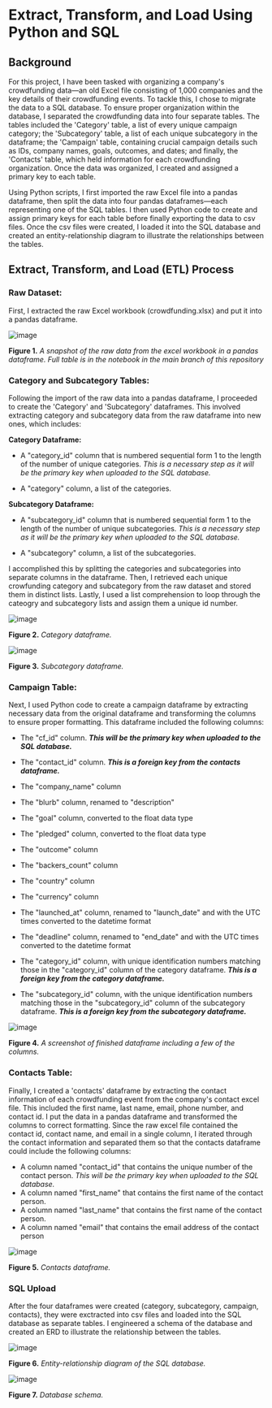 # Extract, Transform, and Load Using Python and SQL

## Background
For this project, I have been tasked with organizing a company's crowdfunding data—an old Excel file consisting of 1,000 companies and the key details of their crowdfunding events. To tackle this, I chose to migrate the data to a SQL database. To ensure proper organization within the database, I separated the crowdfunding data into four separate tables. The tables included the 'Category' table, a list of every unique campaign category; the 'Subcategory' table, a list of each unique subcategory in the dataframe; the 'Campaign' table, containing crucial campaign details such as IDs, company names, goals, outcomes, and dates; and finally, the 'Contacts' table, which held information for each crowdfunding organization. Once the data was organized, I created and assigned a primary key to each table.

Using Python scripts, I first imported the raw Excel file into a pandas dataframe, then split the data into four pandas dataframes—each representing one of the SQL tables. I then used Python code to create and assign primary keys for each table before finally exporting the data to csv files. Once the csv files were created, I loaded it into the SQL database and created an entity-relationship diagram to illustrate the relationships between the tables. 

## Extract, Transform, and Load (ETL) Process
### Raw Dataset:
First, I extracted the raw Excel workbook (crowdfunding.xlsx) and put it into a pandas dataframe.

![image](https://github.com/nicholaishaw/Crowdfunding_ETL/assets/135463220/89d56eea-527c-4c3d-bc09-75a1df8b2af8)

**Figure 1.** *A snapshot of the raw data from the excel workbook in a pandas dataframe. Full table is in the notebook in the main branch of this repository*

### Category and Subcategory Tables:
Following the import of the raw data into a pandas dataframe, I proceeded to create the 'Category' and 'Subcategory' dataframes. This involved extracting category and subcategory data from the raw dataframe into new ones, which includes:

**Category Dataframe:**
* A "category_id" column that is numbered sequential form 1 to the length of the number of unique categories. *This is a necessary step as it will be the primary key when uploaded to the SQL database.*

* A "category" column, a list of the categories.

**Subcategory Dataframe:**
* A "subcategory_id" column that is numbered sequential form 1 to the length of the number of unique subcategories. *This is a necessary step as it will be the primary key when uploaded to the SQL database.*
  
* A "subcategory" column, a list of the subcategories.

I accomplished this by splitting the categories and subcategories into separate columns in the dataframe. Then, I retrieved each unique crowfunding category and subcategory from the raw dataset and stored them in distinct lists. Lastly, I used a list comprehension to loop through the cateogry and subcategory lists and assign them a unique id number.

![image](https://github.com/nicholaishaw/Crowdfunding_ETL/assets/135463220/b686ef39-2b70-4ed8-9828-990da47ec079)

**Figure 2.** *Category dataframe.*

![image](https://github.com/nicholaishaw/Crowdfunding_ETL/assets/135463220/1962ed0d-a59f-44a7-a68a-f4c5f638eabc)

**Figure 3.** *Subcategory dataframe.*

### Campaign Table:
Next, I used Python code to create a campaign dataframe by extracting necessary data from the original dataframe and transforming the columns to ensure proper formatting. This dataframe included the following columns:

* The "cf_id" column. ***This will be the primary key when uploaded to the SQL database.***

* The "contact_id" column. ***This is a foreign key from the contacts dataframe.***

* The "company_name" column

* The "blurb" column, renamed to "description"

* The "goal" column, converted to the float data type

* The "pledged" column, converted to the float data type

* The "outcome" column

* The "backers_count" column

* The "country" column

* The "currency" column

* The "launched_at" column, renamed to "launch_date" and with the UTC times converted to the datetime format

* The "deadline" column, renamed to "end_date" and with the UTC times converted to the datetime format

* The "category_id" column, with unique identification numbers matching those in the "category_id" column of the category dataframe. ***This is a foreign key from the category dataframe.***

* The "subcategory_id" column, with the unique identification numbers matching those in the "subcategory_id" column of the subcategory dataframe. ***This is a foreign key from the subcategory dataframe.***

![image](https://github.com/nicholaishaw/Crowdfunding_ETL/assets/135463220/5f658439-d8de-4a3f-bdcd-c14bb6d4afe9)

**Figure 4.** *A screenshot of finished dataframe including a few of the columns.*

### Contacts Table:
Finally, I created a 'contacts' dataframe by extracting the contact information of each crowdfunding event from the company's contact excel file. This included the first name, last name, email, phone number, and contact id. I put the data in a pandas dataframe and transformed the columns to correct formatting. Since the raw excel file contained the contact id, contact name, and email in a single column, I iterated through the contact information and separated them so that the contacts dataframe could include the following columns:  

* A column named "contact_id" that contains the unique number of the contact person. *This will be the primary key when uploaded to the SQL database.*
* A column named "first_name" that contains the first name of the contact person.
* A column named "last_name" that contains the first name of the contact person.
* A column named "email" that contains the email address of the contact person

![image](https://github.com/nicholaishaw/Crowdfunding_ETL/assets/135463220/66c2427f-618e-4f9f-afcf-3a1d72d70aaf)

**Figure 5.** *Contacts dataframe.*

### SQL Upload
After the four dataframes were created (category, subcategory, campaign, contacts), they were exctracted into csv files and loaded into the SQL database as separate tables. I engineered a schema of the database and created an ERD to illustrate the relationship between the tables.

![image](https://github.com/nicholaishaw/Crowdfunding_ETL/assets/135463220/9da2807e-b49e-476d-a5d6-1993567c81f7)

**Figure 6.** *Entity-relationship diagram of the SQL database.*

![image](https://github.com/nicholaishaw/Crowdfunding_ETL/assets/135463220/6c60c271-a192-4edd-9e06-d22287e9b6ab)

**Figure 7.** *Database schema.*

